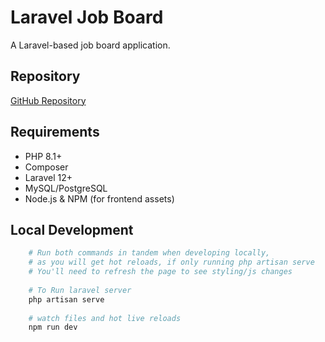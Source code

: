 # Laravel Job Board

A Laravel-based job board application.

## Repository
[GitHub Repository](https://github.com/tenbonks/laravel-job-board)

## Requirements
- PHP 8.1+
- Composer
- Laravel 12+
- MySQL/PostgreSQL
- Node.js & NPM (for frontend assets)

## Local Development

```sh
    # Run both commands in tandem when developing locally,
    # as you will get hot reloads, if only running php artisan serve
    # You'll need to refresh the page to see styling/js changes
    
    # To Run laravel server
    php artisan serve
    
    # watch files and hot live reloads
    npm run dev
```

